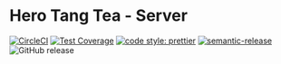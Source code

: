 # Hero Tang Tea - Server

[![CircleCI](https://circleci.com/gh/alppix/hero-tang-tea-server.svg?style=svg)](https://circleci.com/gh/alppix/hero-tang-tea-server)
[![Test Coverage](https://api.codeclimate.com/v1/badges/349863808ccb6ef9b990/test_coverage)](https://codeclimate.com/github/alppix/hero-tang-tea-server/test_coverage)
[![code style: prettier](https://img.shields.io/badge/code_style-prettier-ff69b4.svg?style=flat-square)](https://github.com/prettier/prettier)
[![semantic-release](https://img.shields.io/badge/%20%20%F0%9F%93%A6%F0%9F%9A%80-semantic--release-e10079.svg)](https://github.com/semantic-release/semantic-release)
![GitHub release](https://img.shields.io/github/release/alppix/hero-tang-tea-server.svg?style=flat-square)
